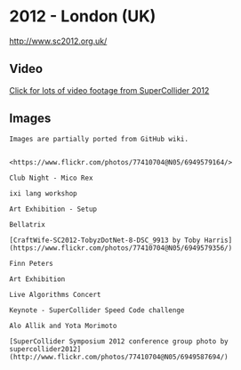 
# 2012 - London (UK)

<http://www.sc2012.org.uk/>

## Video

<a href="http://www.youtube.com/supercollider2012">Click for lots of video footage from SuperCollider 2012</a>

## Images

```{note}
Images are partially ported from GitHub wiki.
```

```{figure} https://live.staticflickr.com/5342/6949579164_1cf9488056_b.jpg

<https://www.flickr.com/photos/77410704@N05/6949579164/>
```

```{figure} images/2012_london_01.jpg
Club Night - Mico Rex
```

```{figure} images/2012_london_02.jpg
ixi lang workshop
```

```{figure} images/2012_london_03.jpg
Art Exhibition - Setup
```

```{figure} images/2012_london_04.jpg
Bellatrix
```

```{figure} https://live.staticflickr.com/7280/6949579356_ab3b982349_h.jpg
[CraftWife-SC2012-TobyzDotNet-8-DSC_9913 by Toby Harris](https://www.flickr.com/photos/77410704@N05/6949579356/)
```

```{figure} images/2012_london_05.jpg
Finn Peters
```

```{figure} images/2012_london_06.jpg
Art Exhibition
```

```{figure} images/2012_london_07.jpg
Live Algorithms Concert
```

```{figure} images/2012_london_08.jpg
Keynote - SuperCollider Speed Code challenge
```

```{figure} images/2012_london_09.jpg
Alo Allik and Yota Morimoto
```

```{figure} https://live.staticflickr.com/5323/6949587694_1825cc1599_c.jpg
[SuperCollider Symposium 2012 conference group photo by supercollider2012](http://www.flickr.com/photos/77410704@N05/6949587694/)
```
